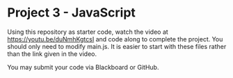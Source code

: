 # Project 3 - JavaScript

Using this repository as starter code, watch the video at https://youtu.be/duNmhKgtcsI and code along to complete the project. You should only need to modify main.js. It is easier to start with these files rather than the link given in the video.

You may submit your code via Blackboard or GitHub.